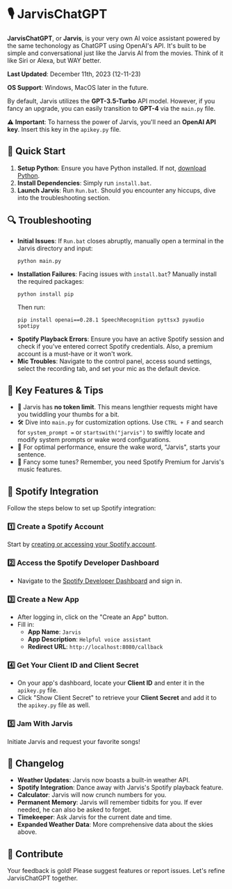 # 🎙️ JarvisChatGPT

**JarvisChatGPT**, or **Jarvis**, is your very own AI voice assistant powered by the same techonology as ChatGPT using OpenAI's API. It's built to be simple and conversational just like the Jarvis AI from the movies. Think of it like Siri or Alexa, but WAY better.

**Last Updated**: December 11th, 2023 (12-11-23)

**OS Support**: Windows, MacOS later in the future.

By default, Jarvis utilizes the **GPT-3.5-Turbo** API model. However, if you fancy an upgrade, you can easily transition to **GPT-4** via the `main.py` file.

⚠️ **Important**: To harness the power of Jarvis, you'll need an **OpenAI API key**. Insert this key in the `apikey.py` file.

## 🚀 Quick Start
1. **Setup Python**: Ensure you have Python installed. If not, [download Python](https://www.python.org/downloads/).
2. **Install Dependencies**: Simply run `install.bat`.
3. **Launch Jarvis**: Run `Run.bat`. Should you encounter any hiccups, dive into the troubleshooting section.

## 🔍 Troubleshooting
- **Initial Issues**: If `Run.bat` closes abruptly, manually open a terminal in the Jarvis directory and input:
  ``` shell
  python main.py
  ```
- **Installation Failures**: Facing issues with `install.bat`? Manually install the required packages:
  ``` shell
  python install pip
  ```
  Then run:
  ``` shell
  pip install openai==0.28.1 SpeechRecognition pyttsx3 pyaudio spotipy
  ```
- **Spotify Playback Errors**: Ensure you have an active Spotify session and check if you've entered correct Spotify credentials. Also, a premium account is a must-have or it won't work.
- **Mic Troubles**: Navigate to the control panel, access sound settings, select the recording tab, and set your mic as the default device.

## 📌 Key Features & Tips
- 🚫 Jarvis has **no token limit**. This means lengthier requests might have you twiddling your thumbs for a bit.
- 🛠️ Dive into `main.py` for customization options. Use `CTRL + F` and search for `system_prompt =` or `startswith("jarvis")` to swiftly locate and modify system prompts or wake word configurations.
- 🎤 For optimal performance, ensure the wake word, "Jarvis", starts your sentence.
- 🎵 Fancy some tunes? Remember, you need Spotify Premium for Jarvis's music features. 

## 🎵 Spotify Integration
Follow the steps below to set up Spotify integration:

### 1️⃣ Create a Spotify Account
Start by [creating or accessing your Spotify account](https://www.spotify.com/).

### 2️⃣ Access the Spotify Developer Dashboard
- Navigate to the [Spotify Developer Dashboard](https://developer.spotify.com/dashboard/) and sign in.
  
### 3️⃣ Create a New App
- After logging in, click on the "Create an App" button.
- Fill in:
  - **App Name**: `Jarvis`
  - **App Description**: `Helpful voice assistant`
  - **Redirect URL**: `http://localhost:8080/callback`

### 4️⃣ Get Your Client ID and Client Secret
- On your app's dashboard, locate your **Client ID** and enter it in the `apikey.py` file.
- Click "Show Client Secret" to retrieve your **Client Secret** and add it to the `apikey.py` file as well.

### 5️⃣ Jam With Jarvis
Initiate Jarvis and request your favorite songs!

## 📜 Changelog
- **Weather Updates**: Jarvis now boasts a built-in weather API.
- **Spotify Integration**: Dance away with Jarvis's Spotify playback feature.
- **Calculator**: Jarvis will now crunch numbers for you.
- **Permanent Memory**: Jarvis will remember tidbits for you. If ever needed, he can also be asked to forget.
- **Timekeeper**: Ask Jarvis for the current date and time.
- **Expanded Weather Data**: More comprehensive data about the skies above.

## 🤝 Contribute
Your feedback is gold! Please suggest features or report issues. Let's refine JarvisChatGPT together.
